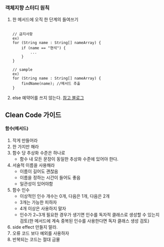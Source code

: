 
### 객체지향 스터디 원칙
1. 한 메서드에 오직 한 단계의 들여쓰기
	```
	
	// 금지사항
	ex)
	for (String name : String[] nameArray) {
		if (name == "현석") {
			...
		}
	}

	// sample
	ex)
	for (String name : String[] nameArray) {
		findName(name); //메서드 추출
	}
	
	```
2. else 예약어를 쓰지 않는다.
[참고 블로그](https://upcurvewave.tistory.com/102)

## Clean Code 가이드
#### 함수(메서드)

1. 작게 만들어라
2. 한 가지만 해라
3. 함수 당 추상화 수준은 하나로
	- 함수 내 모든 문장이 동일한 추상화 수준에 있어야 한다.
4. 서술적 이름을 사용해라
	- 이름이 길어도 괜찮음
	- 이름을 정하는 시간이 들어도 좋음
	- 일관성이 있어야함
5. 함수 인수
	- 이상적인 인수 개수는 0개, 다음은 1개, 다음은 2개
	- 3개는 가능한 피하자
	- 4개 이상은 사용하지 말자
	- 인수가 2~3개 필요한 경우가 생기면 인수를 독자적 클래스로 생성할 수 있는지 검토(한 메서드에 계속 중복된 인수를 사용한다면 독자 클래스 생성 검토)
6. side effect 만들지 말라.
7. 오류 코드 보다 예외를 사용하자
8. 반복되는 코드는 절대 금물